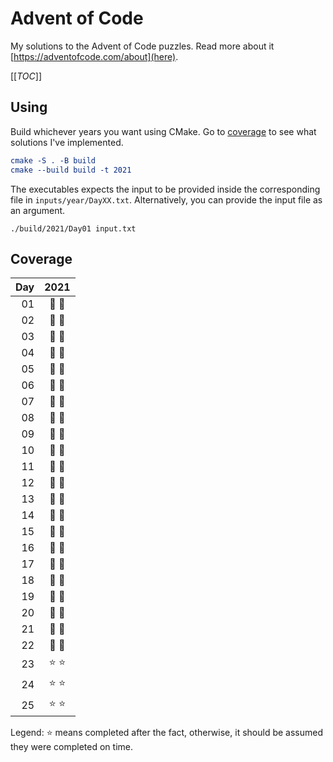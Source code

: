 <!-- SPDX-FileCopyrightText: 2021 metaquarx <metaquarx@protonmail.com>
SPDX-License-Identifier: Apache-2.0 -->

# Advent of Code

My solutions to the Advent of Code puzzles. Read more about it [https://adventofcode.com/about](here).

[[_TOC_]]

## Using

Build whichever years you want using CMake. Go to [coverage](#coverage) to see what solutions I've implemented.

```cmake
cmake -S . -B build
cmake --build build -t 2021
```

The executables expects the input to be provided inside the corresponding file in `inputs/year/DayXX.txt`. Alternatively, you can provide the input file as an argument.

```
./build/2021/Day01 input.txt
```

## Coverage

| Day |      2021     |
|----:|:-------------:|
|  01 |:ocean: :ocean:|
|  02 |:ocean: :ocean:|
|  03 |:ocean: :ocean:|
|  04 |:ocean: :ocean:|
|  05 |:ocean: :ocean:|
|  06 |:ocean: :ocean:|
|  07 |:ocean: :ocean:|
|  08 |:ocean: :ocean:|
|  09 |:ocean: :ocean:|
|  10 |:ocean: :ocean:|
|  11 |:ocean: :ocean:|
|  12 |:ocean: :ocean:|
|  13 |:ocean: :ocean:|
|  14 |:ocean: :ocean:|
|  15 |:ocean: :ocean:|
|  16 |:ocean: :ocean:|
|  17 |:ocean: :ocean:|
|  18 |:ocean: :ocean:|
|  19 |:ocean: :ocean:|
|  20 |:ocean: :ocean:|
|  21 |:ocean: :ocean:|
|  22 |:ocean: :ocean:|
|  23 | :star: :star: |
|  24 | :star: :star: |
|  25 | :star: :star: |

Legend: :star: means completed after the fact, otherwise, it should be assumed they were completed on time.
